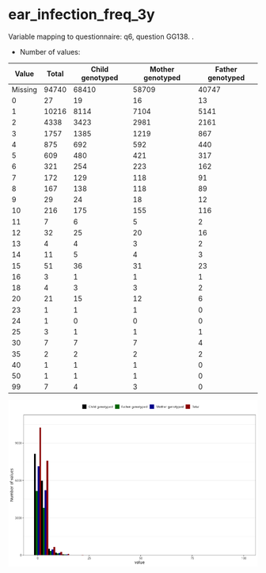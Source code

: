 # ear_infection_freq_3y
Variable mapping to questionnaire: q6, question GG138.
.
- Number of values:

| Value | Total | Child genotyped | Mother genotyped | Father genotyped |
| ----- | ----- | --------------- | ---------------- | ---------------- |
| Missing | 94740 | 68410 | 58709 | 40747 |
| 0 | 27 | 19 | 16 |13 |
| 1 | 10216 | 8114 | 7104 |5141 |
| 2 | 4338 | 3423 | 2981 |2161 |
| 3 | 1757 | 1385 | 1219 |867 |
| 4 | 875 | 692 | 592 |440 |
| 5 | 609 | 480 | 421 |317 |
| 6 | 321 | 254 | 223 |162 |
| 7 | 172 | 129 | 118 |91 |
| 8 | 167 | 138 | 118 |89 |
| 9 | 29 | 24 | 18 |12 |
| 10 | 216 | 175 | 155 |116 |
| 11 | 7 | 6 | 5 |2 |
| 12 | 32 | 25 | 20 |16 |
| 13 | 4 | 4 | 3 |2 |
| 14 | 11 | 5 | 4 |3 |
| 15 | 51 | 36 | 31 |23 |
| 16 | 3 | 1 | 1 |1 |
| 18 | 4 | 3 | 3 |2 |
| 20 | 21 | 15 | 12 |6 |
| 23 | 1 | 1 | 1 |0 |
| 24 | 1 | 0 | 0 |0 |
| 25 | 3 | 1 | 1 |1 |
| 30 | 7 | 7 | 7 |4 |
| 35 | 2 | 2 | 2 |2 |
| 40 | 1 | 1 | 1 |0 |
| 50 | 1 | 1 | 1 |0 |
| 99 | 7 | 4 | 3 |0 |



![](ear_infection_freq_3y_n.png)



